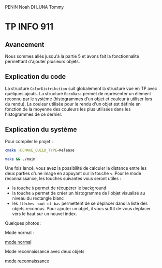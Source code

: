 PENIN Noah
DI LUNA Tommy

# TP INFO 911

## Avancement

Nous sommes allés jusqu'à la partie 5 et avons fait la fonctionnalité permettant d'ajouter plusieurs objets.

## Explication du code

La structure `ColorDistribution` suit globalement la structure vue en TP avec quelques ajouts.
La structure `RecoData` permet de représenter un élément reconnu par le système (histogrammes d'un objet et couleur à utiliser lors du rendu).
La couleur utilisée pour le rendu d'un objet est définie en fonction de la moyenne des couleurs les plus utilisées dans les histogrammes de ce dernier.

## Explication du système

Pour compiler le projet :

```bash
cmake -DCMAKE_BUILD_TYPE=Release
```

```bash
make && ./main
```

Une fois lancé, vous avez la possibilité de calculer la distance entre les deux parties d'une image en appuyant sur la touche `v`.
Pour le mode reconnaissance, les touches suivantes vous seront utiles :
- la touche `b` permet de récupérer le background
- la touche `a` permet de créer un histogramme de l'objet visualisé au niveau du rectangle blanc
- les `flèches haut et bas` permettent de se déplacer dans la liste des objets reconnus. Pour ajouter un objet, il vous suffit de vous déplacer vers le haut sur un nouvel index.

Quelques photos :

Mode normal :

[mode normal](normal.png)

Mode reconnaissance avec deux objets

[mode reconnaissance](reco.png)
